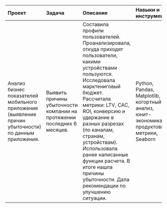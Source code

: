 | Проект | Задача | Описание | Навыки и инструменты |
|:----------|:----------|:----------|:----------|
| Анализ бизнес показателей мобильного приложения  (выявление причин убыточности) по данным приложения.     | Выявить причины убыточности компании на протяжении последних 6 месяцев. | Составила профили пользователей. Проанализировала, откуда приходят пользователи, какими устройствами пользуются. Исследовала марктениговый бюджет. Рассчитала метрики: LTV, CAC, ROI, конверсию и удержание в разных разрезах (по каналам, странам, устройствам). Использовала ранее написанные функции расчета. В итоге нашла причины убыточности. Дала рекомендации по улучшению ситуации.  |Python, Pandas, Matplotlib, когортный анализ, юнит-экономика, продуктовые метрики, Seaborn|
